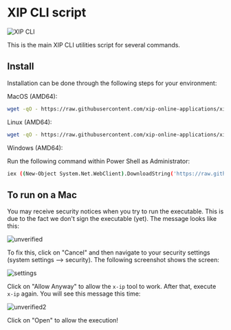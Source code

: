 # XIP CLI script

![XIP CLI](https://github.com/xip-online-applications/xip-cli/workflows/XIP%20CLI/badge.svg)

This is the main XIP CLI utilities script for several commands.

## Install

Installation can be done through the following steps for your environment:

MacOS (AMD64):

```bash
wget -qO - https://raw.githubusercontent.com/xip-online-applications/xip-cli/master/install/macos.sh | bash
```

Linux (AMD64):

```bash
wget -qO - https://raw.githubusercontent.com/xip-online-applications/xip-cli/master/install/linux.sh | sudo bash
```

Windows (AMD64):

Run the following command within Power Shell as Administrator:

```bash
iex ((New-Object System.Net.WebClient).DownloadString('https://raw.githubusercontent.com/xip-online-applications/xip-cli/master/install/windows.ps1'))
```

## To run on a Mac

You may receive security notices when you try to run the executable. This is due
to the fact we don't sign the executable (yet). The message looks like this:

![unverified](./docs/developer_unverified.png)

To fix this, click on "Cancel" and then navigate to your security settings 
(system settings --> security). The following screenshot shows the screen:

![settings](./docs/security_settings.png)

Click on "Allow Anyway" to allow the `x-ip` tool to work. After that, execute
`x-ip` again. You will see this message this time:

![unverified2](./docs/developer_unverified_2.png)

Click on "Open" to allow the execution!

